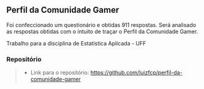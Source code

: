 ## Perfil da Comunidade Gamer

Foi confeccionado um questionário e obtidas 911 respostas. Será analisado as respostas obtidas com o intuito de traçar o Perfil da Comunidade Gamer.

Trabalho para a disciplina de Estatística Aplicada - UFF

### Repositório

>- Link para o repositório: https://github.com/luizfcp/perfil-da-comunidade-gamer